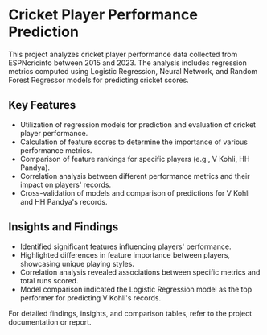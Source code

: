 # Cricket Player Performance Prediction

This project analyzes cricket player performance data collected from ESPNcricinfo between 2015 and 2023. The analysis includes regression metrics computed using Logistic Regression, Neural Network, and Random Forest Regressor models for predicting cricket scores.

## Key Features

- Utilization of regression models for prediction and evaluation of cricket player performance.
- Calculation of feature scores to determine the importance of various performance metrics.
- Comparison of feature rankings for specific players (e.g., V Kohli, HH Pandya).
- Correlation analysis between different performance metrics and their impact on players' records.
- Cross-validation of models and comparison of predictions for V Kohli and HH Pandya's records.

## Insights and Findings

- Identified significant features influencing players' performance.
- Highlighted differences in feature importance between players, showcasing unique playing styles.
- Correlation analysis revealed associations between specific metrics and total runs scored.
- Model comparison indicated the Logistic Regression model as the top performer for predicting V Kohli's records.

For detailed findings, insights, and comparison tables, refer to the project documentation or report.

